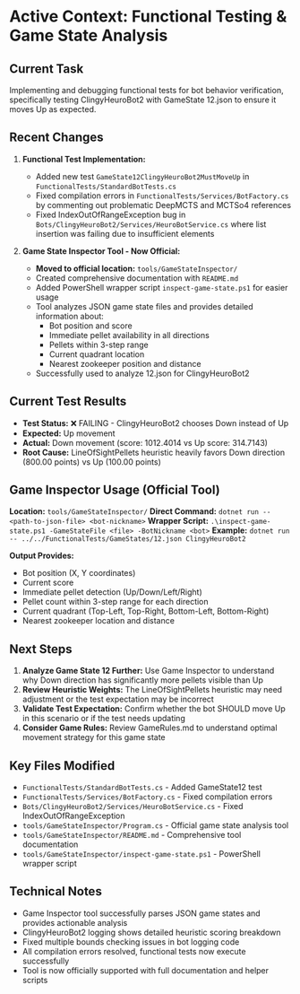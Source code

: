 # Active Context: Functional Testing & Game State Analysis

## Current Task
Implementing and debugging functional tests for bot behavior verification, specifically testing ClingyHeuroBot2 with GameState 12.json to ensure it moves Up as expected.

## Recent Changes
1. **Functional Test Implementation:**
   - Added new test `GameState12ClingyHeuroBot2MustMoveUp` in `FunctionalTests/StandardBotTests.cs`
   - Fixed compilation errors in `FunctionalTests/Services/BotFactory.cs` by commenting out problematic DeepMCTS and MCTSo4 references
   - Fixed IndexOutOfRangeException bug in `Bots/ClingyHeuroBot2/Services/HeuroBotService.cs` where list insertion was failing due to insufficient elements

2. **Game State Inspector Tool - Now Official:**
   - **Moved to official location:** `tools/GameStateInspector/`
   - Created comprehensive documentation with `README.md`
   - Added PowerShell wrapper script `inspect-game-state.ps1` for easier usage
   - Tool analyzes JSON game state files and provides detailed information about:
     - Bot position and score
     - Immediate pellet availability in all directions
     - Pellets within 3-step range
     - Current quadrant location
     - Nearest zookeeper position and distance
   - Successfully used to analyze 12.json for ClingyHeuroBot2

## Current Test Results
- **Test Status:** ❌ FAILING - ClingyHeuroBot2 chooses Down instead of Up
- **Expected:** Up movement
- **Actual:** Down movement (score: 1012.4014 vs Up score: 314.7143)
- **Root Cause:** LineOfSightPellets heuristic heavily favors Down direction (800.00 points) vs Up (100.00 points)

## Game Inspector Usage (Official Tool)
**Location:** `tools/GameStateInspector/`
**Direct Command:** `dotnet run -- <path-to-json-file> <bot-nickname>`
**Wrapper Script:** `.\inspect-game-state.ps1 -GameStateFile <file> -BotNickname <bot>`
**Example:** `dotnet run -- ../../FunctionalTests/GameStates/12.json ClingyHeuroBot2`

**Output Provides:**
- Bot position (X, Y coordinates)
- Current score
- Immediate pellet detection (Up/Down/Left/Right)
- Pellet count within 3-step range for each direction
- Current quadrant (Top-Left, Top-Right, Bottom-Left, Bottom-Right)
- Nearest zookeeper location and distance

## Next Steps
1. **Analyze Game State 12 Further:** Use Game Inspector to understand why Down direction has significantly more pellets visible than Up
2. **Review Heuristic Weights:** The LineOfSightPellets heuristic may need adjustment or the test expectation may be incorrect
3. **Validate Test Expectation:** Confirm whether the bot SHOULD move Up in this scenario or if the test needs updating
4. **Consider Game Rules:** Review GameRules.md to understand optimal movement strategy for this game state

## Key Files Modified
- `FunctionalTests/StandardBotTests.cs` - Added GameState12 test
- `FunctionalTests/Services/BotFactory.cs` - Fixed compilation errors
- `Bots/ClingyHeuroBot2/Services/HeuroBotService.cs` - Fixed IndexOutOfRangeException
- `tools/GameStateInspector/Program.cs` - Official game state analysis tool
- `tools/GameStateInspector/README.md` - Comprehensive tool documentation
- `tools/GameStateInspector/inspect-game-state.ps1` - PowerShell wrapper script

## Technical Notes
- Game Inspector tool successfully parses JSON game states and provides actionable analysis
- ClingyHeuroBot2 logging shows detailed heuristic scoring breakdown
- Fixed multiple bounds checking issues in bot logging code
- All compilation errors resolved, functional tests now execute successfully
- Tool is now officially supported with full documentation and helper scripts